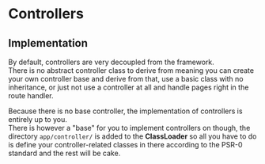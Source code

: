 Controllers
=

Implementation
-

By default, controllers are very decoupled from the framework.  
There is no abstract controller class to derive from meaning you can
create your own controller base and derive from that, use a basic class with
no inheritance, or just not use a controller at all and handle pages right
in the route handler.

Because there is no base controller, the implementation of controllers
is entirely up to you.  
There is however a "base" for you to implement controllers on though,
the directory `app/controller/` is added to the **ClassLoader** so all you
have to do is define your controller-related classes in there according
to the PSR-0 standard and the rest will be cake.